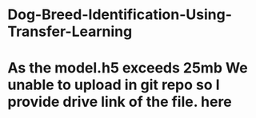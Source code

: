 # Dog-Breed-Identification-Using-Transfer-Learning
# As the model.h5 exceeds 25mb We unable to upload in git repo so I provide drive link of the file. here
